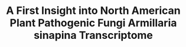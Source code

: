 ---
layout: post
location: Bachelor's degree internship in Desgagné-Pénix Lab at UQTR
title: A First Insight into North American Plant Pathogenic Fungi Armillaria sinapina Transcriptome
image: 
category: genomics
tag: transcriptomics
description: Armillaria sinapina, a fungal pathogen of primary timber species of North American forests, causes white root rot disease that ultimately kills the trees. A more detailed understanding of the molecular mechanisms underlying this illness will support future developments on disease resistance and management, as well as in the decomposition of cellulosic material for further use. In this study, RNA-Seq technology was used to compare the transcriptome profiles of A. sinapina fungal culture grown in yeast malt broth medium supplemented or not with betulin, a natural compound of the terpenoid group found in abundance in white birch bark. This was done to identify enzyme transcripts involved in the metabolism (redox reaction) of betulin into betulinic acid, a potent anticancer drug. De novo assembly and characterization of A. sinapina transcriptome was performed using Illumina technology. A total of 170,592,464 reads were generated, then 273,561 transcripts were characterized. Approximately, 53% of transcripts could be identified using public databases with several metabolic pathways represented. A total of 11 transcripts involved in terpenoid biosynthesis were identified. In addition, 25 gene transcripts that could play a significant role in lignin degradation were uncovered, as well as several redox enzymes of the cytochromes P450 family. To our knowledge, this research is the first transcriptomic study carried out on A. sinapina.
contributors: Narimene Fradj, Natacha Mérindol, Fatima Awwad, Yacine Boumghar, Hugo Germain, Isabel Desgagné-Penix
tasks: RNA-seq data analysis between two culture mediums, Data vizualisation and exploration, Graphics and layouts
tools: R, ggplot2, tidyr, plotly graphs
article: https://doi.org/10.3390/biology9070153
github: https://github.com/nicdemon/armillaria-sinapina.git
website: 
---